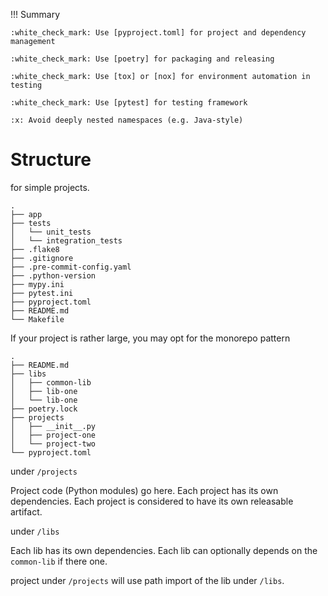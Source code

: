 !!! Summary

    :white_check_mark: Use [pyproject.toml] for project and dependency management

    :white_check_mark: Use [poetry] for packaging and releasing
    
    :white_check_mark: Use [tox] or [nox] for environment automation in testing

    :white_check_mark: Use [pytest] for testing framework
    
    :x: Avoid deeply nested namespaces (e.g. Java-style)


# Structure

for simple projects.

```
.
├── app
├── tests
│   └── unit_tests
│   └── integration_tests
├── .flake8
├── .gitignore
├── .pre-commit-config.yaml
├── .python-version
├── mypy.ini
├── pytest.ini
├── pyproject.toml
├── README.md
└── Makefile

```

If your project is rather large, you may opt for the monorepo pattern

```
.
├── README.md
├── libs
│   ├── common-lib
│   ├── lib-one
│   └── lib-one
├── poetry.lock
├── projects
│   ├── __init__.py
│   ├── project-one
│   └── project-two
└── pyproject.toml
```

under `/projects`

Project code (Python modules) go here.
Each project has its own dependencies. 
Each project is considered to have its own releasable artifact.

under `/libs`

Each lib has its own dependencies.
Each lib can optionally depends on the `common-lib` if there one.

project under `/projects` will use path import of the lib under `/libs`.



[tox]: https://tox.readthedocs.io/
[nox]: https://nox.readthedocs.io/
[pytest]: https://docs.pytest.org/en/latest/
[setuptools]: https://setuptools.readthedocs.io/en/latest/
[setuptools-scm]: https://github.com/pypa/setuptools_scm/
[poetry]: https://python-poetry.org/
[pyproject.toml]: https://www.python.org/dev/peps/pep-0518/
